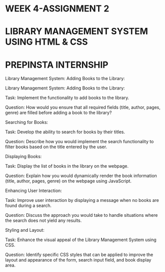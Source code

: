 # WEEK 4-ASSIGNMENT 2
# LIBRARY MANAGEMENT SYSTEM USING HTML & CSS
# PREPINSTA INTERNSHIP
 Library Management System:
Adding Books to the Library:

 Library Management System:
Adding Books to the Library:

Task: Implement the functionality to add books to the library.

Question: How would you ensure that all required fields (title, author, pages, genre) are filled before adding a book to the library?

Searching for Books:

Task: Develop the ability to search for books by their titles.

Question: Describe how you would implement the search functionality to filter books based on the title entered by the user.

Displaying Books:

Task: Display the list of books in the library on the webpage.

Question: Explain how you would dynamically render the book information (title, author, pages, genre) on the webpage using JavaScript.

Enhancing User Interaction:

Task: Improve user interaction by displaying a message when no books are found during a search.

Question: Discuss the approach you would take to handle situations where the search does not yield any results.

Styling and Layout:

Task: Enhance the visual appeal of the Library Management System using CSS.

Question: Identify specific CSS styles that can be applied to improve the layout and appearance of the form, search input field, and book display area.
